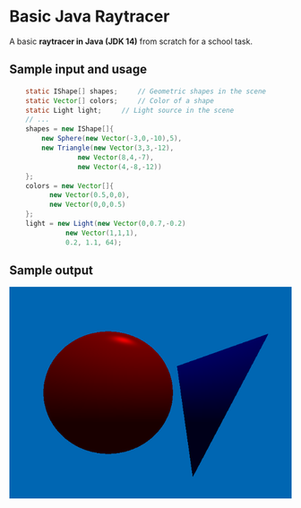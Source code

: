 # Basic Java Raytracer
A basic **raytracer in Java (JDK 14)** from scratch for a school task.
## Sample input and usage
```java
	static IShape[] shapes;		// Geometric shapes in the scene
	static Vector[] colors;		// Color of a shape
	static Light light;		// Light source in the scene
	// ...
	shapes = new IShape[]{
		new Sphere(new Vector(-3,0,-10),5),
		new Triangle(new Vector(3,3,-12),
			     new Vector(8,4,-7),
			     new Vector(4,-8,-12))
	};
	colors = new Vector[]{
		  new Vector(0.5,0,0),
		  new Vector(0,0,0.5)
	};
	light = new Light(new Vector(0,0.7,-0.2)
			  new Vector(1,1,1),
			  0.2, 1.1, 64);
```
## Sample output
![](https://github.com/arinaivanova/javaraytracer/blob/master/image.png)
